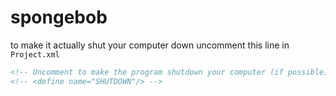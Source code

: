 # spongebob

to make it actually shut your computer down uncomment this line in `Project.xml`
```xml
<!-- Uncomment to make the program shutdown your computer (if possible) -->
<!-- <define name="SHUTDOWN"/> -->
```